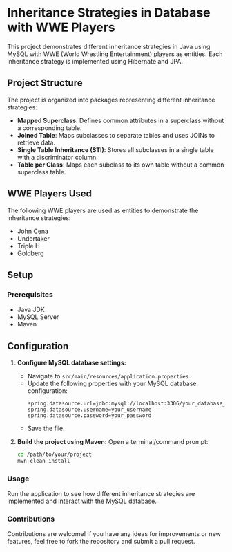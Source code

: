 # Inheritance Strategies in Database with WWE Players

This project demonstrates different inheritance strategies in Java using MySQL with WWE (World Wrestling Entertainment) players as entities. Each inheritance strategy is implemented using Hibernate and JPA.

## Project Structure

The project is organized into packages representing different inheritance strategies:
- **Mapped Superclass**: Defines common attributes in a superclass without a corresponding table.
- **Joined Table**: Maps subclasses to separate tables and uses JOINs to retrieve data.
- **Single Table Inheritance (STI)**: Stores all subclasses in a single table with a discriminator column.
- **Table per Class**: Maps each subclass to its own table without a common superclass table.

## WWE Players Used

The following WWE players are used as entities to demonstrate the inheritance strategies:
- John Cena
- Undertaker
- Triple H
- Goldberg

## Setup

### Prerequisites
- Java JDK
- MySQL Server
- Maven

## Configuration
1. **Configure MySQL database settings:**
   - Navigate to `src/main/resources/application.properties`.
   - Update the following properties with your MySQL database configuration:
     ```properties
     spring.datasource.url=jdbc:mysql://localhost:3306/your_database_name
     spring.datasource.username=your_username
     spring.datasource.password=your_password
     ```
   - Save the file.

2. **Build the project using Maven:**
   Open a terminal/command prompt:
   ```bash
   cd /path/to/your/project
   mvn clean install

### Usage
Run the application to see how different inheritance strategies are implemented and interact with the MySQL database.

### Contributions
Contributions are welcome! If you have any ideas for improvements or new features, feel free to fork the repository and submit a pull request.
